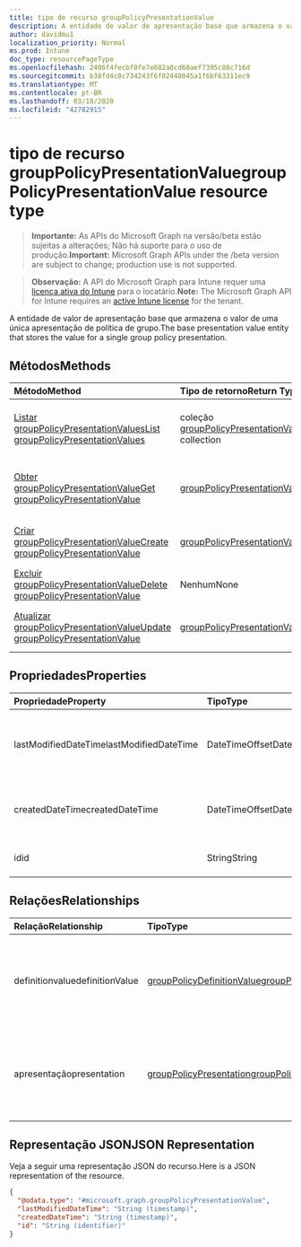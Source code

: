 ```yaml
---
title: tipo de recurso groupPolicyPresentationValue
description: A entidade de valor de apresentação base que armazena o valor de uma única apresentação de política de grupo.
author: davidmu1
localization_priority: Normal
ms.prod: Intune
doc_type: resourcePageType
ms.openlocfilehash: 2406f4fecbf0fe7e682a0cd60aef7395c88c716d
ms.sourcegitcommit: b38fd4c8c734243f6f82448045a1f6bf63311ec9
ms.translationtype: MT
ms.contentlocale: pt-BR
ms.lasthandoff: 03/18/2020
ms.locfileid: "42782915"
---
```

# <a name="grouppolicypresentationvalue-resource-type"></a><span data-ttu-id="864b5-103">tipo de recurso groupPolicyPresentationValue</span><span class="sxs-lookup"><span data-stu-id="864b5-103">groupPolicyPresentationValue resource type</span></span>

> <span data-ttu-id="864b5-104">**Importante:** As APIs do Microsoft Graph na versão/beta estão sujeitas a alterações; Não há suporte para o uso de produção.</span><span class="sxs-lookup"><span data-stu-id="864b5-104">**Important:** Microsoft Graph APIs under the /beta version are subject to change; production use is not supported.</span></span>

> <span data-ttu-id="864b5-105">**Observação:** A API do Microsoft Graph para Intune requer uma [licença ativa do Intune](https://go.microsoft.com/fwlink/?linkid=839381) para o locatário.</span><span class="sxs-lookup"><span data-stu-id="864b5-105">**Note:** The Microsoft Graph API for Intune requires an [active Intune license](https://go.microsoft.com/fwlink/?linkid=839381) for the tenant.</span></span>

<span data-ttu-id="864b5-106">A entidade de valor de apresentação base que armazena o valor de uma única apresentação de política de grupo.</span><span class="sxs-lookup"><span data-stu-id="864b5-106">The base presentation value entity that stores the value for a single group policy presentation.</span></span>

## <a name="methods"></a><span data-ttu-id="864b5-107">Métodos</span><span class="sxs-lookup"><span data-stu-id="864b5-107">Methods</span></span>
|<span data-ttu-id="864b5-108">Método</span><span class="sxs-lookup"><span data-stu-id="864b5-108">Method</span></span>|<span data-ttu-id="864b5-109">Tipo de retorno</span><span class="sxs-lookup"><span data-stu-id="864b5-109">Return Type</span></span>|<span data-ttu-id="864b5-110">Descrição</span><span class="sxs-lookup"><span data-stu-id="864b5-110">Description</span></span>|
|:---|:---|:---|
|[<span data-ttu-id="864b5-111">Listar groupPolicyPresentationValues</span><span class="sxs-lookup"><span data-stu-id="864b5-111">List groupPolicyPresentationValues</span></span>](../api/intune-grouppolicy-grouppolicypresentationvalue-list.md)|<span data-ttu-id="864b5-112">coleção [groupPolicyPresentationValue](../resources/intune-grouppolicy-grouppolicypresentationvalue.md)</span><span class="sxs-lookup"><span data-stu-id="864b5-112">[groupPolicyPresentationValue](../resources/intune-grouppolicy-grouppolicypresentationvalue.md) collection</span></span>|<span data-ttu-id="864b5-113">Listar Propriedades e relações dos objetos [groupPolicyPresentationValue](../resources/intune-grouppolicy-grouppolicypresentationvalue.md) .</span><span class="sxs-lookup"><span data-stu-id="864b5-113">List properties and relationships of the [groupPolicyPresentationValue](../resources/intune-grouppolicy-grouppolicypresentationvalue.md) objects.</span></span>|
|[<span data-ttu-id="864b5-114">Obter groupPolicyPresentationValue</span><span class="sxs-lookup"><span data-stu-id="864b5-114">Get groupPolicyPresentationValue</span></span>](../api/intune-grouppolicy-grouppolicypresentationvalue-get.md)|[<span data-ttu-id="864b5-115">groupPolicyPresentationValue</span><span class="sxs-lookup"><span data-stu-id="864b5-115">groupPolicyPresentationValue</span></span>](../resources/intune-grouppolicy-grouppolicypresentationvalue.md)|<span data-ttu-id="864b5-116">Leia as propriedades e as relações do objeto [groupPolicyPresentationValue](../resources/intune-grouppolicy-grouppolicypresentationvalue.md) .</span><span class="sxs-lookup"><span data-stu-id="864b5-116">Read properties and relationships of the [groupPolicyPresentationValue](../resources/intune-grouppolicy-grouppolicypresentationvalue.md) object.</span></span>|
|[<span data-ttu-id="864b5-117">Criar groupPolicyPresentationValue</span><span class="sxs-lookup"><span data-stu-id="864b5-117">Create groupPolicyPresentationValue</span></span>](../api/intune-grouppolicy-grouppolicypresentationvalue-create.md)|[<span data-ttu-id="864b5-118">groupPolicyPresentationValue</span><span class="sxs-lookup"><span data-stu-id="864b5-118">groupPolicyPresentationValue</span></span>](../resources/intune-grouppolicy-grouppolicypresentationvalue.md)|<span data-ttu-id="864b5-119">Criar um novo objeto [groupPolicyPresentationValue](../resources/intune-grouppolicy-grouppolicypresentationvalue.md) .</span><span class="sxs-lookup"><span data-stu-id="864b5-119">Create a new [groupPolicyPresentationValue](../resources/intune-grouppolicy-grouppolicypresentationvalue.md) object.</span></span>|
|[<span data-ttu-id="864b5-120">Excluir groupPolicyPresentationValue</span><span class="sxs-lookup"><span data-stu-id="864b5-120">Delete groupPolicyPresentationValue</span></span>](../api/intune-grouppolicy-grouppolicypresentationvalue-delete.md)|<span data-ttu-id="864b5-121">Nenhum</span><span class="sxs-lookup"><span data-stu-id="864b5-121">None</span></span>|<span data-ttu-id="864b5-122">Exclui [groupPolicyPresentationValue](../resources/intune-grouppolicy-grouppolicypresentationvalue.md).</span><span class="sxs-lookup"><span data-stu-id="864b5-122">Deletes a [groupPolicyPresentationValue](../resources/intune-grouppolicy-grouppolicypresentationvalue.md).</span></span>|
|[<span data-ttu-id="864b5-123">Atualizar groupPolicyPresentationValue</span><span class="sxs-lookup"><span data-stu-id="864b5-123">Update groupPolicyPresentationValue</span></span>](../api/intune-grouppolicy-grouppolicypresentationvalue-update.md)|[<span data-ttu-id="864b5-124">groupPolicyPresentationValue</span><span class="sxs-lookup"><span data-stu-id="864b5-124">groupPolicyPresentationValue</span></span>](../resources/intune-grouppolicy-grouppolicypresentationvalue.md)|<span data-ttu-id="864b5-125">Atualiza as propriedades de um objeto [groupPolicyPresentationValue](../resources/intune-grouppolicy-grouppolicypresentationvalue.md) .</span><span class="sxs-lookup"><span data-stu-id="864b5-125">Update the properties of a [groupPolicyPresentationValue](../resources/intune-grouppolicy-grouppolicypresentationvalue.md) object.</span></span>|

## <a name="properties"></a><span data-ttu-id="864b5-126">Propriedades</span><span class="sxs-lookup"><span data-stu-id="864b5-126">Properties</span></span>
|<span data-ttu-id="864b5-127">Propriedade</span><span class="sxs-lookup"><span data-stu-id="864b5-127">Property</span></span>|<span data-ttu-id="864b5-128">Tipo</span><span class="sxs-lookup"><span data-stu-id="864b5-128">Type</span></span>|<span data-ttu-id="864b5-129">Descrição</span><span class="sxs-lookup"><span data-stu-id="864b5-129">Description</span></span>|
|:---|:---|:---|
|<span data-ttu-id="864b5-130">lastModifiedDateTime</span><span class="sxs-lookup"><span data-stu-id="864b5-130">lastModifiedDateTime</span></span>|<span data-ttu-id="864b5-131">DateTimeOffset</span><span class="sxs-lookup"><span data-stu-id="864b5-131">DateTimeOffset</span></span>|<span data-ttu-id="864b5-132">A data e a hora em que o objeto foi modificado pela última vez.</span><span class="sxs-lookup"><span data-stu-id="864b5-132">The date and time the object was last modified.</span></span>|
|<span data-ttu-id="864b5-133">createdDateTime</span><span class="sxs-lookup"><span data-stu-id="864b5-133">createdDateTime</span></span>|<span data-ttu-id="864b5-134">DateTimeOffset</span><span class="sxs-lookup"><span data-stu-id="864b5-134">DateTimeOffset</span></span>|<span data-ttu-id="864b5-135">A data e a hora em que o objeto foi criado.</span><span class="sxs-lookup"><span data-stu-id="864b5-135">The date and time the object was created.</span></span>|
|<span data-ttu-id="864b5-136">id</span><span class="sxs-lookup"><span data-stu-id="864b5-136">id</span></span>|<span data-ttu-id="864b5-137">String</span><span class="sxs-lookup"><span data-stu-id="864b5-137">String</span></span>|<span data-ttu-id="864b5-138">Chave da entidade.</span><span class="sxs-lookup"><span data-stu-id="864b5-138">Key of the entity.</span></span>|

## <a name="relationships"></a><span data-ttu-id="864b5-139">Relações</span><span class="sxs-lookup"><span data-stu-id="864b5-139">Relationships</span></span>
|<span data-ttu-id="864b5-140">Relação</span><span class="sxs-lookup"><span data-stu-id="864b5-140">Relationship</span></span>|<span data-ttu-id="864b5-141">Tipo</span><span class="sxs-lookup"><span data-stu-id="864b5-141">Type</span></span>|<span data-ttu-id="864b5-142">Descrição</span><span class="sxs-lookup"><span data-stu-id="864b5-142">Description</span></span>|
|:---|:---|:---|
|<span data-ttu-id="864b5-143">definitionvalue</span><span class="sxs-lookup"><span data-stu-id="864b5-143">definitionValue</span></span>|[<span data-ttu-id="864b5-144">groupPolicyDefinitionValue</span><span class="sxs-lookup"><span data-stu-id="864b5-144">groupPolicyDefinitionValue</span></span>](../resources/intune-grouppolicy-grouppolicydefinitionvalue.md)|<span data-ttu-id="864b5-145">O valor de definição da política de grupo associado ao valor da apresentação.</span><span class="sxs-lookup"><span data-stu-id="864b5-145">The group policy definition value associated with the presentation value.</span></span>|
|<span data-ttu-id="864b5-146">apresentação</span><span class="sxs-lookup"><span data-stu-id="864b5-146">presentation</span></span>|[<span data-ttu-id="864b5-147">groupPolicyPresentation</span><span class="sxs-lookup"><span data-stu-id="864b5-147">groupPolicyPresentation</span></span>](../resources/intune-grouppolicy-grouppolicypresentation.md)|<span data-ttu-id="864b5-148">A apresentação da política de grupo associada ao valor da apresentação.</span><span class="sxs-lookup"><span data-stu-id="864b5-148">The group policy presentation associated with the presentation value.</span></span>|

## <a name="json-representation"></a><span data-ttu-id="864b5-149">Representação JSON</span><span class="sxs-lookup"><span data-stu-id="864b5-149">JSON Representation</span></span>
<span data-ttu-id="864b5-150">Veja a seguir uma representação JSON do recurso.</span><span class="sxs-lookup"><span data-stu-id="864b5-150">Here is a JSON representation of the resource.</span></span>
<!-- {
  "blockType": "resource",
  "keyProperty": "id",
  "@odata.type": "microsoft.graph.groupPolicyPresentationValue"
}
-->
``` json
{
  "@odata.type": "#microsoft.graph.groupPolicyPresentationValue",
  "lastModifiedDateTime": "String (timestamp)",
  "createdDateTime": "String (timestamp)",
  "id": "String (identifier)"
}
```



